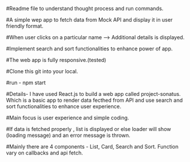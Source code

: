 #Readme file to understand thought process and run commands.

#A simple wep app to fetch data from Mock API and display it in user friendly format.

#When user clicks on a particular name --> Additional details is displayed.

#Implement search and sort functionalities to enhance power of app.

#The web app is fully responsive.(tested)

#Clone this git into your local.

#run -  npm start

#Details- I have used React.js to build a web app called project-sonatus. Which is a basic app to render data fecthed from API and use search and sort functionalities to enhance user experience.

#Main focus is user experience and simple coding.

#If data is fetched properly , list is displayed or else loader will show (loading message) and an error message is thrown.

#Mainly there are 4 components - List, Card, Search and Sort. Function vary on callbacks and api fetch.
